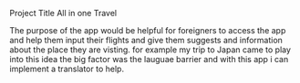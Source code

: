 Project Title
All in one Travel 

The purpose of the app would be helpful for foreigners to access the app and help them input their flights 
and give them suggests and information about the place they are visting. for example my trip to Japan came to 
play into this idea the big factor was the lauguae barrier and with this app i can implement a translator to help.

